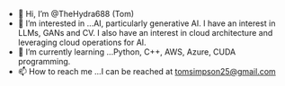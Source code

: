 - 👋 Hi, I’m @TheHydra688 (Tom)
- 👀 I’m interested in ...AI, particularly generative AI. I have an interest in LLMs, GANs and CV. I also have an interest in cloud architecture and leveraging cloud operations for AI.
- 🌱 I’m currently learning ...Python, C++, AWS, Azure, CUDA programming.
- 📫 How to reach me ...I can be reached at tomsimpson25@gmail.com

<!---
TheHydra688/TheHydra688 is a ✨ special ✨ repository because its `README.md` (this file) appears on your GitHub profile.
You can click the Preview link to take a look at your changes.
--->
